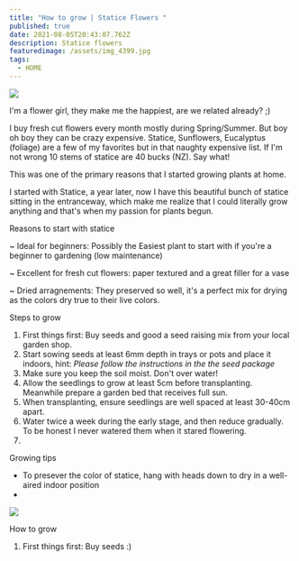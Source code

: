 ```yaml
---
title: "How to grow | Statice Flowers "
published: true
date: 2021-08-05T20:43:07.762Z
description: Statice flowers
featuredimage: /assets/img_4399.jpg
tags:
  - HOME
---
```

![](/assets/img_4814.jpg)

I'm a flower girl, they make me the happiest, are we related already? ;) 

I buy fresh cut flowers every month mostly during Spring/Summer. But boy oh boy they can be crazy expensive. Statice, Sunflowers, Eucalyptus (foliage) are a few of my favorites but in that naughty expensive list. If I'm not wrong 10 stems of statice are 40 bucks (NZ). Say what! 

This was one of the primary reasons that I started growing plants at home. 

I started with Statice, a year later, now I have this beautiful bunch of statice sitting in the entranceway, which make me realize that I could literally grow anything and that's when my passion for plants begun. 

Reasons to start with statice

~ Ideal for beginners: Possibly the Easiest plant to start with if you're a beginner to gardening (low maintenance) 

~ Excellent for fresh cut flowers: paper textured and a great filler for a vase 

~ Dried arragnements: They preserved so well, it's a perfect mix for drying as the colors dry true to their live colors. 

Steps to grow 

1. First things first: Buy seeds and good a seed raising mix from your local garden shop. 
2. Start sowing seeds at least 6mm depth in trays or pots and place it indoors, hint: *Please follow the instructions in the the seed package*
3. Make sure you keep the soil moist. Don't over water! 
4. Allow the seedlings to grow at least 5cm before transplanting. Meanwhile prepare a garden bed that receives full sun. 
5. When transplanting, ensure seedlings are well spaced at least 30-40cm apart. 
6. Water twice a week during the early stage, and then reduce gradually. To be honest I never watered them when it stared flowering. 
7.

 

Growing tips

* To presever the color of statice, hang with heads down to dry in a well-aired indoor position
*





![](/assets/img_3553_jpg.jpg)

How to grow 

1. First things first: Buy seeds :)